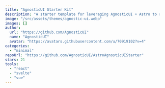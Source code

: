 ```yaml
---
title: "AgnosticUI Starter Kit"
description: "A starter template for leveraging AgnosticUI + Astro to render React, Vue 3, and Svelte. Themable via CSS custom properties."
image: "/src/assets/themes/agnostic-ui.webp"
images: []
author:
  url: "https://github.com/AgnosticUI"
  name: "AgnosticUI"
  avatar: "https://avatars.githubusercontent.com/u/70919102?v=4"
categories:
  - "minimal"
repoUrl: "https://github.com/AgnosticUI/AstroAgnosticUIStarter"
stars: 21
tools:
  - "react"
  - "svelte"
  - "vue"
---
```

